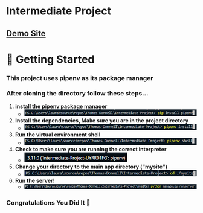 Intermediate Project
=============
## [Demo Site](https://clarkdonnell.pythonanywhere.com/)
# 🚀 Getting Started
### This project uses pipenv as its package manager <br><br> After cloning the directory follow these steps...
1. **install the pipenv package manager**
    * ![pic](screenshots/pipenvinstall.png)
2. **Install the dependencies, Make sure you are in the project directory**
    * ![pic](screenshots/installdependants.png)
3. **Run the virtual environment shell**
    * ![pic](screenshots/pipenvshell.png)
4. **Check to make sure you are running the correct interpreter**
    * ![pic](screenshots/interpreter.png)
5. **Change your directory to the main app directory ("mysite")**
    * ![pic](screenshots/changedirectory.png)
6. **Run the server!**
    * ![pic](screenshots/runserver.png)

### Congratulations You Did It :tada:
